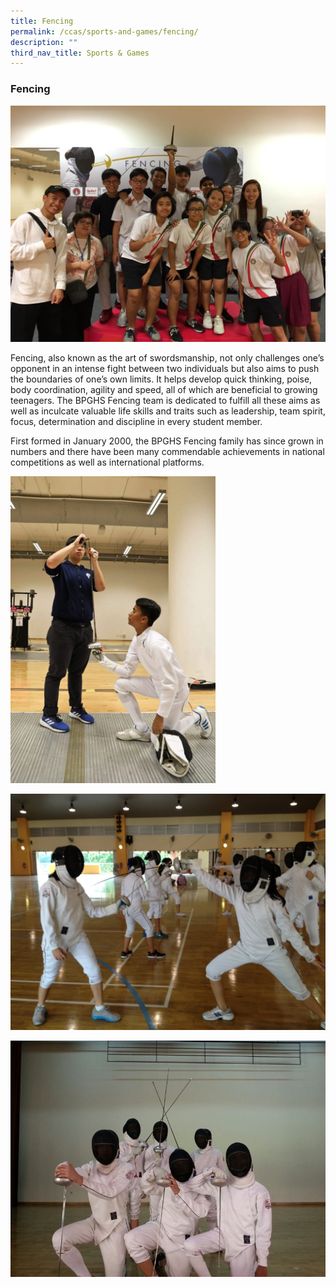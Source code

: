 ```yaml
---
title: Fencing
permalink: /ccas/sports-and-games/fencing/
description: ""
third_nav_title: Sports & Games
---
```

### Fencing

![](/images/f1.jpeg)

Fencing, also known as the art of swordsmanship, not only challenges one’s opponent in an intense fight between two individuals but also aims to push the boundaries of one’s own limits. It helps develop quick thinking, poise, body coordination, agility and speed, all of which are beneficial to growing teenagers. The BPGHS Fencing team is dedicated to fulfill all these aims as well as inculcate valuable life skills and traits such as leadership, team spirit, focus, determination and discipline in every student member.

  

First formed in January 2000, the BPGHS Fencing family has since grown in numbers and there have been many commendable achievements in national competitions as well as international platforms.

  
<img src="/images/fencing.jpeg" style="width:65%">

![](/images/f2.jpeg)

![](/images/f3.jpeg)